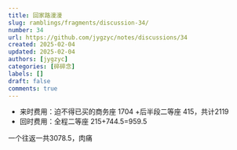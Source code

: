 ```yaml
---
title: 回家路漫漫
slug: ramblings/fragments/discussion-34/
number: 34
url: https://github.com/jygzyc/notes/discussions/34
created: 2025-02-04
updated: 2025-02-04
authors: [jygzyc]
categories: [碎碎念]
labels: []
draft: false
comments: true
---
```


<!-- name: go_home -->

- 来时费用：迫不得已买的商务座 1704 +后半段二等座 415，共计2119
- 回时费用：全程二等座 215+744.5=959.5

一个往返一共3078.5，肉痛